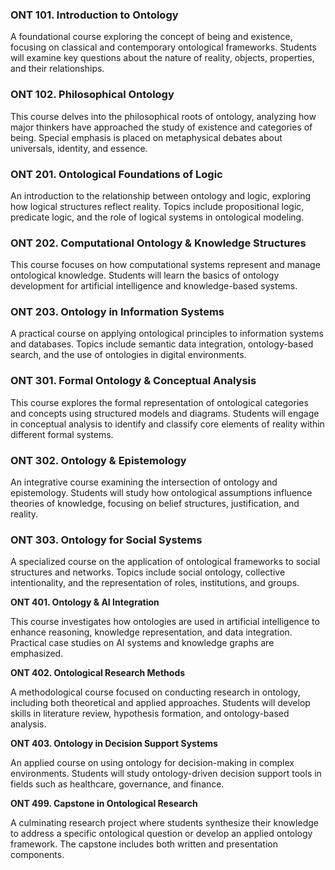 ### **ONT 101. Introduction to Ontology**

A foundational course exploring the concept of being and existence, focusing on classical and contemporary ontological frameworks. Students will examine key questions about the nature of reality, objects, properties, and their relationships.

### **ONT 102. Philosophical Ontology**

This course delves into the philosophical roots of ontology, analyzing how major thinkers have approached the study of existence and categories of being. Special emphasis is placed on metaphysical debates about universals, identity, and essence.

### **ONT 201. Ontological Foundations of Logic**

An introduction to the relationship between ontology and logic, exploring how logical structures reflect reality. Topics include propositional logic, predicate logic, and the role of logical systems in ontological modeling.

### **ONT 202. Computational Ontology & Knowledge Structures**

This course focuses on how computational systems represent and manage ontological knowledge. Students will learn the basics of ontology development for artificial intelligence and knowledge-based systems.

### **ONT 203. Ontology in Information Systems**

A practical course on applying ontological principles to information systems and databases. Topics include semantic data integration, ontology-based search, and the use of ontologies in digital environments.

### **ONT 301. Formal Ontology & Conceptual Analysis**

This course explores the formal representation of ontological categories and concepts using structured models and diagrams. Students will engage in conceptual analysis to identify and classify core elements of reality within different formal systems.

### **ONT 302. Ontology & Epistemology**

An integrative course examining the intersection of ontology and epistemology. Students will study how ontological assumptions influence theories of knowledge, focusing on belief structures, justification, and reality.

### **ONT 303. Ontology for Social Systems**

A specialized course on the application of ontological frameworks to social structures and networks. Topics include social ontology, collective intentionality, and the representation of roles, institutions, and groups.

**ONT 401. Ontology & AI Integration**

This course investigates how ontologies are used in artificial intelligence to enhance reasoning, knowledge representation, and data integration. Practical case studies on AI systems and knowledge graphs are emphasized.

**ONT 402. Ontological Research Methods**

A methodological course focused on conducting research in ontology, including both theoretical and applied approaches. Students will develop skills in literature review, hypothesis formation, and ontology-based analysis.

**ONT 403. Ontology in Decision Support Systems**

An applied course on using ontology for decision-making in complex environments. Students will study ontology-driven decision support tools in fields such as healthcare, governance, and finance.

**ONT 499. Capstone in Ontological Research**

A culminating research project where students synthesize their knowledge to address a specific ontological question or develop an applied ontology framework. The capstone includes both written and presentation components.